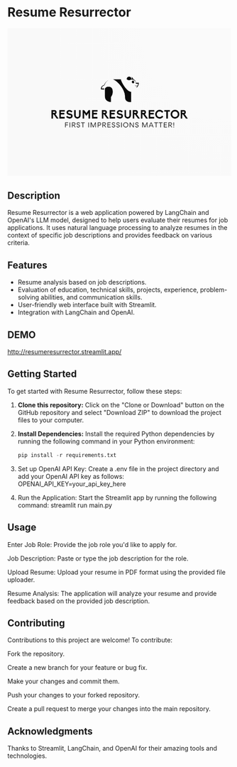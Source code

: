 # Resume Resurrector

![Logo](./images/panda_logo.png)

## Description

Resume Resurrector is a web application powered by LangChain and OpenAI's LLM model, designed to help users evaluate their resumes for job applications. It uses natural language processing to analyze resumes in the context of specific job descriptions and provides feedback on various criteria.

## Features

- Resume analysis based on job descriptions.
- Evaluation of education, technical skills, projects, experience, problem-solving abilities, and communication skills.
- User-friendly web interface built with Streamlit.
- Integration with LangChain and OpenAI.

## DEMO
http://resumeresurrector.streamlit.app/

## Getting Started

To get started with Resume Resurrector, follow these steps:

1. **Clone this repository:** Click on the "Clone or Download" button on the GitHub repository and select "Download ZIP" to download the project files to your computer.

2. **Install Dependencies:** Install the required Python dependencies by running the following command in your Python environment:

   ```python
   pip install -r requirements.txt

3. Set up OpenAI API Key: Create a .env file in the project directory and add your OpenAI API key as follows:
    OPENAI_API_KEY=your_api_key_here
4. Run the Application: Start the Streamlit app by running the following command:
    streamlit run main.py
   
## Usage
Enter Job Role: Provide the job role you'd like to apply for.

Job Description: Paste or type the job description for the role.

Upload Resume: Upload your resume in PDF format using the provided file uploader.

Resume Analysis: The application will analyze your resume and provide feedback based on the provided job description.

## Contributing
Contributions to this project are welcome! To contribute:

Fork the repository.

Create a new branch for your feature or bug fix.

Make your changes and commit them.

Push your changes to your forked repository.

Create a pull request to merge your changes into the main repository.

## Acknowledgments
Thanks to Streamlit, LangChain, and OpenAI for their amazing tools and technologies. 
